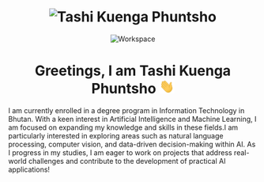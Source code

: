 <h1 align="center">
  <img src="https://github.com/Tkp0980/Readme/blob/main/Name.svg" alt="Tashi Kuenga Phuntsho" />
</h1>
<div align="center">
  <img src="https://github.com/SP-XD/SP-XD/blob/main/images/dev-working_rounded.gif?raw=true" href="https://github.com/sp-xd" alt="Workspace" width="40%"/><br>
</div>
<div> </div>

<h1 align="center">Greetings, I am Tashi Kuenga Phuntsho <img src="https://github.com/ABSphreak/ABSphreak/blob/master/gifs/Hi.gif" width="30"></h2></h1>
I am currently enrolled in a degree program in Information Technology in Bhutan. With a keen interest in Artificial Intelligence and Machine Learning, I am focused on expanding my knowledge and skills in these fields.I am particularly interested in exploring areas such as natural language processing, computer vision, and data-driven decision-making within AI. As I progress in my studies, I am eager to work on projects that address real-world challenges and contribute to the development of practical AI applications!



